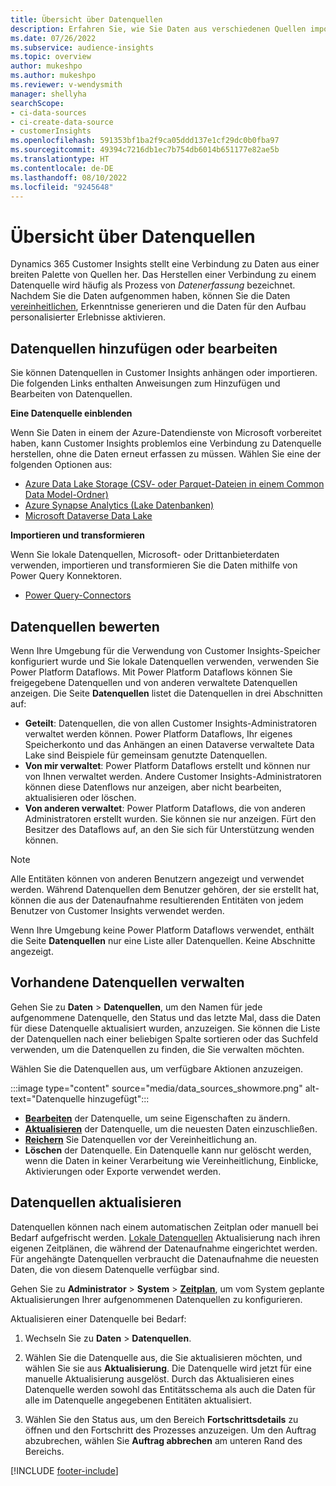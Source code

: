 ```yaml
---
title: Übersicht über Datenquellen
description: Erfahren Sie, wie Sie Daten aus verschiedenen Quellen importieren oder aufnehmen.
ms.date: 07/26/2022
ms.subservice: audience-insights
ms.topic: overview
author: mukeshpo
ms.author: mukeshpo
ms.reviewer: v-wendysmith
manager: shellyha
searchScope:
- ci-data-sources
- ci-create-data-source
- customerInsights
ms.openlocfilehash: 591353bf1ba2f9ca05ddd137e1cf29dc0b0fba97
ms.sourcegitcommit: 49394c7216db1ec7b754db6014b651177e82ae5b
ms.translationtype: HT
ms.contentlocale: de-DE
ms.lasthandoff: 08/10/2022
ms.locfileid: "9245648"
---
```

# <a name="data-sources-overview"></a>Übersicht über Datenquellen

Dynamics 365 Customer Insights stellt eine Verbindung zu Daten aus einer breiten Palette von Quellen her. Das Herstellen einer Verbindung zu einem Datenquelle wird häufig als Prozess von *Datenerfassung* bezeichnet. Nachdem Sie die Daten aufgenommen haben, können Sie die Daten [vereinheitlichen](data-unification.md), Erkenntnisse generieren und die Daten für den Aufbau personalisierter Erlebnisse aktivieren.

## <a name="add-or-edit-data-sources"></a>Datenquellen hinzufügen oder bearbeiten

Sie können Datenquellen in Customer Insights anhängen oder importieren. Die folgenden Links enthalten Anweisungen zum Hinzufügen und Bearbeiten von Datenquellen.

**Eine Datenquelle einblenden**

Wenn Sie Daten in einem der Azure-Datendienste von Microsoft vorbereitet haben, kann Customer Insights problemlos eine Verbindung zu Datenquelle herstellen, ohne die Daten erneut erfassen zu müssen. Wählen Sie eine der folgenden Optionen aus:
- [Azure Data Lake Storage (CSV- oder Parquet-Dateien in einem Common Data Model-Ordner)](connect-common-data-model.md)
- [Azure Synapse Analytics (Lake Datenbanken)](connect-synapse.md)
- [Microsoft Dataverse Data Lake](connect-dataverse-managed-lake.md)

**Importieren und transformieren**

Wenn Sie lokale Datenquellen, Microsoft- oder Drittanbieterdaten verwenden, importieren und transformieren Sie die Daten mithilfe von Power Query Konnektoren.
- [Power Query-Connectors](connect-power-query.md)

## <a name="review-data-sources"></a>Datenquellen bewerten

Wenn Ihre Umgebung für die Verwendung von Customer Insights-Speicher konfiguriert wurde und Sie lokale Datenquellen verwenden, verwenden Sie Power Platform Dataflows. Mit Power Platform Dataflows können Sie freigegebene Datenquellen und von anderen verwaltete Datenquellen anzeigen. Die Seite **Datenquellen** listet die Datenquellen in drei Abschnitten auf:
- **Geteilt**: Datenquellen, die von allen Customer Insights-Administratoren verwaltet werden können. Power Platform Dataflows, Ihr eigenes Speicherkonto und das Anhängen an einen Dataverse verwaltete Data Lake sind Beispiele für gemeinsam genutzte Datenquellen.
- **Von mir verwaltet**: Power Platform Dataflows erstellt und können nur von Ihnen verwaltet werden. Andere Customer Insights-Administratoren können diese Datenflows nur anzeigen, aber nicht bearbeiten, aktualisieren oder löschen.
- **Von anderen verwaltet**: Power Platform Dataflows, die von anderen Administratoren erstellt wurden. Sie können sie nur anzeigen. Fürt den Besitzer des Dataflows auf, an den Sie sich für Unterstützung wenden können.
> [!NOTE]
> Alle Entitäten können von anderen Benutzern angezeigt und verwendet werden. Während Datenquellen dem Benutzer gehören, der sie erstellt hat, können die aus der Datenaufnahme resultierenden Entitäten von jedem Benutzer von Customer Insights verwendet werden.

Wenn Ihre Umgebung keine Power Platform Dataflows verwendet, enthält die Seite **Datenquellen** nur eine Liste aller Datenquellen. Keine Abschnitte angezeigt.

## <a name="manage-existing-data-sources"></a>Vorhandene Datenquellen verwalten

Gehen Sie zu **Daten** > **Datenquellen**, um den Namen für jede aufgenommene Datenquelle, den Status und das letzte Mal, dass die Daten für diese Datenquelle aktualisiert wurden, anzuzeigen. Sie können die Liste der Datenquellen nach einer beliebigen Spalte sortieren oder das Suchfeld verwenden, um die Datenquellen zu finden, die Sie verwalten möchten.

Wählen Sie die Datenquellen aus, um verfügbare Aktionen anzuzeigen.

:::image type="content" source="media/data_sources_showmore.png" alt-text="Datenquelle hinzugefügt":::

- [**Bearbeiten**](#add-or-edit-data-sources) der Datenquelle, um seine Eigenschaften zu ändern.
- [**Aktualisieren**](#refresh-data-sources) der Datenquelle, um die neuesten Daten einzuschließen.
- [**Reichern**](data-sources-enrichment.md) Sie Datenquellen vor der Vereinheitlichung an.
- **Löschen** der Datenquelle. Ein Datenquelle kann nur gelöscht werden, wenn die Daten in keiner Verarbeitung wie Vereinheitlichung, Einblicke, Aktivierungen oder Exporte verwendet werden.

## <a name="refresh-data-sources"></a>Datenquellen aktualisieren

Datenquellen können nach einem automatischen Zeitplan oder manuell bei Bedarf aufgefrischt werden. [Lokale Datenquellen](connect-power-query.md#add-data-from-on-premises-data-sources) Aktualisierung nach ihren eigenen Zeitplänen, die während der Datenaufnahme eingerichtet werden. Für angehängte Datenquellen verbraucht die Datenaufnahme die neuesten Daten, die von diesem Datenquelle verfügbar sind.

Gehen Sie zu **Administrator** > **System** > [**Zeitplan**](schedule-refresh.md), um vom System geplante Aktualisierungen Ihrer aufgenommenen Datenquellen zu konfigurieren.

Aktualisieren einer Datenquelle bei Bedarf:

1. Wechseln Sie zu **Daten** > **Datenquellen**.

1. Wählen Sie die Datenquelle aus, die Sie aktualisieren möchten, und wählen Sie sie aus **Aktualisierung**. Die Datenquelle wird jetzt für eine manuelle Aktualisierung ausgelöst. Durch das Aktualisieren eines Datenquelle werden sowohl das Entitätsschema als auch die Daten für alle im Datenquelle angegebenen Entitäten aktualisiert.

1. Wählen Sie den Status aus, um den Bereich **Fortschrittsdetails** zu öffnen und den Fortschritt des Prozesses anzuzeigen. Um den Auftrag abzubrechen, wählen Sie **Auftrag abbrechen** am unteren Rand des Bereichs.

[!INCLUDE [footer-include](includes/footer-banner.md)]
